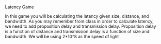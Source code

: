 Latency Game

In this game you will be calculating the latency given size, distance, and bandwidth. As you may remember from class in order to calculate latency, we need to add proposition delay and transmission delay. Proposition delay is a function of distance and transmission delay is a function of size and bandwidth. We will be using 2*10^8 as the speed of light

